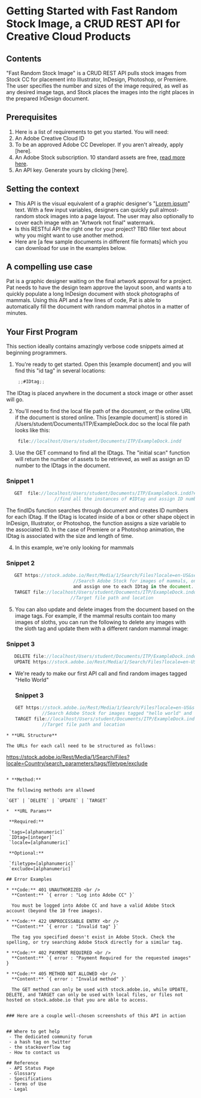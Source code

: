 # Getting Started with Fast Random Stock Image, a CRUD REST API for Creative Cloud Products

## Contents

"Fast Random Stock Image" is a CRUD REST API pulls stock images from Stock CC for placement into Illustrator, InDesign, Photoshop, or Premiere.  The user specifies the number and sizes of the image required, as well as any desired image tags, and Stock places the images into the right places in the prepared InDesign document.

## Prerequisites

1. Here is a list of requirements to get you started. You will need:
  1. An Adobe Creative Cloud ID
  1. To be an approved Adobe CC Developer. If you aren't already, apply [here].
  1. An Adobe Stock subscription. 10 standard assets are free, [read more here](https://stock.adobe.com).
  1. An API key. Generate yours by clicking [here].

## Setting the context

- This API is the visual equivalent of a graphic designer's "[Lorem ipsum](https://www.lipsum.com/)" text. With a few input variables, designers can quickly pull almost-random stock images into a page layout. The user may also optionally to cover each image with an "Artwork not final" watermark.
- Is this RESTful API the right one for your project?  TBD filler text about why you might want to use another method.
- Here are [a few sample documents in different file formats] which you can download for use in the examples below. 

## A compelling use case

Pat is a graphic designer waiting on the final artwork approval for a project. Pat needs to have the design team approve the layout soon, and wants a to quickly populate a long InDesign document with stock photographs of mammals.  Using this API and a few lines of code, Pat is able to automatically fill the document with random mammal photos in a matter of minutes.

## Your First Program

This section ideally contains amazingly verbose code snippets aimed at beginning programmers.
 
 1. You're ready to get started. Open this [example document] and you will find this "id tag" in several locations:

     ```javascript
      ;;#IDtag;;
     ```

  The IDtag is placed anywhere in the document a stock image or other asset will go.  

 2. You'll need to find the local file path of the document, or the online URL if the document is stored online.  This [example document] is stored in /Users/student/Documents/ITP/ExampleDock.doc so the local file path looks like this:
     ```javascript
      file://localhost/Users/student/Documents/ITP/ExampleDock.indd
     ```
 3. Use the GET command to find all the IDtags. The "initial scan" function will return the number of assets to be retrieved, as well as assign an ID number to the IDtags in the document.

   ### Snippet 1
   ```javascript
      GET  file://localhost/Users/student/Documents/ITP/ExampleDock.indd?#IDtag=findIDs  
                     //find all the instances of #IDtag and assign ID numbers
   ```
  The findIDs function searches through document and creates ID numbers for each IDtag. If the IDtag is located inside of a box or other shape object in InDesign, Illustrator, or Photoshop, the function assigns a size variable to the associated ID. In the case of Premiere or a Photoshop animation, the IDtag is associated with the size and length of time.

 4. In this example, we're only looking for mammals

  ### Snippet 2
  ```javascript
     GET https://stock.adobe.io/Rest/Media/1/Search/Files?locale=en-US&search_parameters%5Bwords%5D=mammals&search_parameters%5Blimit%=pngs%5Bassign=IDtag  
                           //Search Adobe Stock for images of mammals, only of the filetype.png, 
                           and assign one to each IDtag in the document.
     TARGET file://localhost/Users/student/Documents/ITP/ExampleDock.indd 
                          //Target file path and location
  ```
 5. You can also update and delete images from the document based on the image tags.  For example, if the mammal results contain too many images of sloths, you can run the following to delete any images with the sloth tag and update them with a different random mammal image:

  ### Snippet 3 
  ```javascript
     DELETE file://localhost/Users/student/Documents/ITP/ExampleDock.indd%=tag=sloth
     UPDATE https://stock.adobe.io/Rest/Media/1/Search/Files?locale=en-US&search_parameters%5Bwords%5D=mammals&search_parameters%5Blimit%=pngs%5Bassign=IDtag  
  ```

 - We're ready to make our first API call and find random images tagged "Hello World"
   
    ### Snippet 3

      ```javascript
     GET https://stock.adobe.io/Rest/Media/1/Search/Files?locale=en-US&search_parameters%5Bwords%5D=hello+world&search_parameters%5Bassign=IDtag  
                //Search Adobe Stock for images tagged "hello world" and assign one to each IDtag in the document.
     TARGET file://localhost/Users/student/Documents/ITP/ExampleDock.indd 
                //Target file path and location
  ```
* **URL Structure**

  The URLs for each call need to be structured as follows:

  ```
  https://stock.adobe.io/Rest/Media/1/Search/Files?locale=Country/search_parameters/tags/filetype/exclude
  ```

* **Method:**
  
  The following methods are allowed

  `GET` | `DELETE` | `UPDATE` | `TARGET`
  
*  **URL Params**

   **Required:**
 
   `tags=[alphanumeric]`
   `IDtag=[integer]`
   `locale=[alphanumeric]`

   **Optional:**
 
   `filetype=[alphanumeric]`
   `exclude=[alphanumeric]`

## Error Examples

  * **Code:** 401 UNAUTHORIZED <br />
    **Content:** `{ error : "Log into Adobe CC" }`

    You must be logged into Adobe CC and have a valid Adobe Stock account (beyond the 10 free images).

  * **Code:** 422 UNPROCESSABLE ENTRY <br />
    **Content:** `{ error : "Invalid tag" }`

    The tag you specified doesn't exist in Adobe Stock. Check the spelling, or try searching Adobe Stock directly for a similar tag.

  * **Code:** 402 PAYMENT REQUIRED <br />
    **Content:** `{ error : "Payment Required for the requested images" }

  * **Code:** 405 METHOD NOT ALLOWED <br />
    **Content:** `{ error : "Invalid method" }`

    The GET method can only be used with stock.adobe.io, while UPDATE, DELETE, and TARGET can only be used with local files, or files not hosted on stock.adobe.io that you are able to access.


### Here are a couple well-chosen screenshots of this API in action


## Where to get help
   - The dedicated community forum
   - a hash tag on twitter
   - the stackoverflow tag
   - How to contact us

## Reference
   - API Status Page 
   - Glossary
   - Specifications
   - Terms of Use
   - Legal



